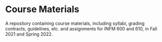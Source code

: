 # Course Materials

A repository containing course materials, including syllabi, grading contracts, guidelines, etc. and assignments for INFM 600 and 610, in Fall 2021 and Spring 2022.
